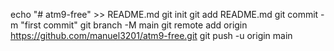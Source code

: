 echo "# atm9-free" >> README.md
git init
git add README.md
git commit -m "first commit"
git branch -M main
git remote add origin https://github.com/manuel3201/atm9-free.git
git push -u origin main

